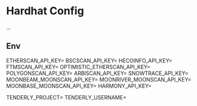 # Hardhat Config

...

## Env

ETHERSCAN_API_KEY=
BSCSCAN_API_KEY=
HECOINFO_API_KEY=
FTMSCAN_API_KEY=
OPTIMISTIC_ETHERSCAN_API_KEY=
POLYGONSCAN_API_KEY=
ARBISCAN_API_KEY=
SNOWTRACE_API_KEY=
MOONBEAM_MOONSCAN_API_KEY=
MOONRIVER_MOONSCAN_API_KEY=
MOONBASE_MOONSCAN_API_KEY=
HARMONY_API_KEY=

TENDERLY_PROJECT=
TENDERLY_USERNAME=
